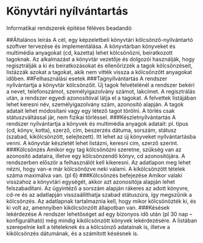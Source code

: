 # Könyvtári nyílvántartás
Informatikai rendszerek építése féléves beadandó


##Általános leírás
A cél, egy képzeletbeli könyvtári kölcsönző-nyilvántartó szoftver tervezése és implementálása. A könyvtárban könyveket és multimédia anyagokat (cd, kazetta) lehet kölcsönözni, beiratkozott tagoknak. Az alkalmazást a könyvtár vezetője és dolgozói használják, hogy regisztrálják a ki és beiratkozásokat és ellenőrizzék a tagok kölcsönzéseit, listázzák azokat a tagokat, akik nem vitték vissza a kölcsönzött anyagokat időben. 
##Felhasználási esetek
###Tagnyílvántartás
A rendszer nyílvántartja a könyvtár kölcsönzőit. 
Új tagok felvételénél a rendszer bekéri a nevet, telefonszámot, személyigazolvány számot, lakcímet. 
A regisztrálás után, a rendszer egyedi azonosítóval látja el a tagokat. 
A felvettek listájában lehet keresni név, személyigazolvány szám, azonosító alapján.
A tagok adatait lehet módosítani vagy egy létező tagot törölni. A törlés csak státuszváltással jár, nem fizikai törléssel. 
###Készletnyílvántartás
A rendszer nyílvántartja a könyvek és multimédia anyagok adatait: pl. típus (cd, könyv, kotta), szerző, cím, beszerzés dátuma, sorszám, státusz (szabad, kikölcsönzött, selejtezett). 
Itt lehet az új könyveket nyílvántartásba venni. 
A könyvtár készletét lehet listázni, keresni cím, szerző szerint. 
###Kölcsönzés
Amikor egy tag kölcsönözni szeretne, szükség van az azonosító adataira, illetve egy kölcsönzendő könyv, cd azonosítójára. A rendszerben először a felhasználót kell kikeresni. Az adatlapon meg lehet nézni, hogy van-e már kölcsönözve neki valami. A kikölcsönzött tételek száma maximálva van. (pl 6) 
###Kölcsönzés befejezése
Amikor valaki visszahoz a könyvtári egységét, akkor azt azonosítója alapján lehet felszabadítani. Az ügyintéző a sorszám alapján rákeres az adott könyvre, cd-re és az adatlapján visszaállíthatja szabad státuszúra, így megszűnik a kölcsönzés. Az adatlapnak tartalmaznia kell, hogy mikor kölcsönözték ki, és ki volt az, amennyiben kikölcsönzött állapotban van. 
###Késések lekérdezése
A rendszer lehetőséget ad egy bizonyos idő után (pl 30 nap – konfigurálható) még mindig kikölcsönzött könyvek lekérdezésére. A listában szerepelnie kell a tételeknek és a kölcsönző adatainak is, illetve a kikölcsönzés dátumának, és a számított késésnek is. 
